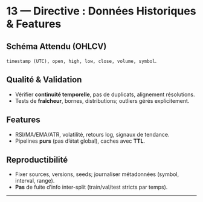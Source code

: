 <!-- .cursor/rules/13-DIRECTIVE-data-handling.md -->
# 13 — Directive : Données Historiques & Features

## Schéma Attendu (OHLCV)
`timestamp (UTC), open, high, low, close, volume, symbol`.

## Qualité & Validation
- Vérifier **continuité temporelle**, pas de duplicats, alignement résolutions.
- Tests de **fraîcheur**, bornes, distributions; outliers gérés explicitement.

## Features
- RSI/MA/EMA/ATR, volatilité, retours log, signaux de tendance.
- Pipelines **purs** (pas d’état global), caches avec **TTL**.

## Reproductibilité
- Fixer sources, versions, seeds; journaliser métadonnées (symbol, interval, range).
- **Pas** de fuite d’info inter-split (train/val/test stricts par temps).

---
